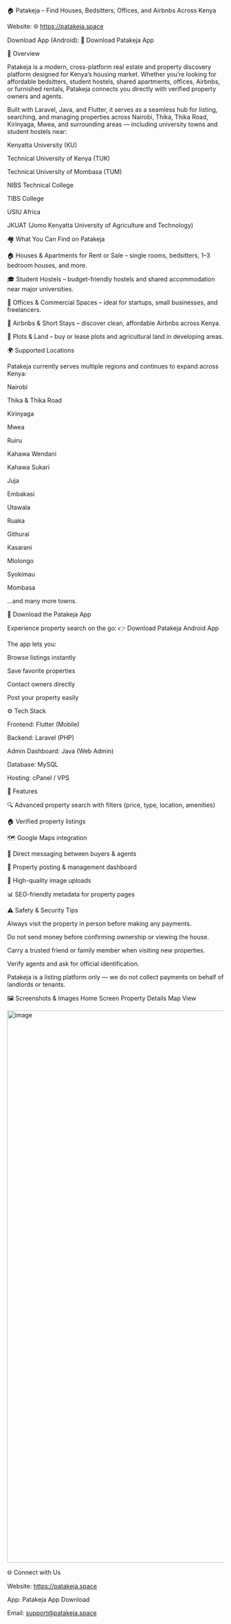 🏠 Patakeja – Find Houses, Bedsitters, Offices, and Airbnbs Across Kenya

Website: 🌐 https://patakeja.space

Download App (Android): 📱 Download Patakeja App

📖 Overview

Patakeja is a modern, cross-platform real estate and property discovery platform designed for Kenya’s housing market.
Whether you’re looking for affordable bedsitters, student hostels, shared apartments, offices, Airbnbs, or furnished rentals, Patakeja connects you directly with verified property owners and agents.

Built with Laravel, Java, and Flutter, it serves as a seamless hub for listing, searching, and managing properties across Nairobi, Thika, Thika Road, Kirinyaga, Mwea, and surrounding areas — including university towns and student hostels near:

Kenyatta University (KU)

Technical University of Kenya (TUK)

Technical University of Mombasa (TUM)

NIBS Technical College

TIBS College

USIU Africa

JKUAT (Jomo Kenyatta University of Agriculture and Technology)

🏘️ What You Can Find on Patakeja

🏠 Houses & Apartments for Rent or Sale – single rooms, bedsitters, 1–3 bedroom houses, and more.

🎓 Student Hostels – budget-friendly hostels and shared accommodation near major universities.

🏢 Offices & Commercial Spaces – ideal for startups, small businesses, and freelancers.

🏡 Airbnbs & Short Stays – discover clean, affordable Airbnbs across Kenya.

🌆 Plots & Land – buy or lease plots and agricultural land in developing areas.

🌍 Supported Locations

Patakeja currently serves multiple regions and continues to expand across Kenya:

Nairobi

Thika & Thika Road

Kirinyaga

Mwea

Ruiru

Kahawa Wendani

Kahawa Sukari

Juja

Embakasi

Utawala

Ruaka

Githurai

Kasarani

Mlolongo

Syokimau

Mombasa

…and many more towns.

📱 Download the Patakeja App

Experience property search on the go:
👉 Download Patakeja Android App

The app lets you:

Browse listings instantly

Save favorite properties

Contact owners directly

Post your property easily

⚙️ Tech Stack

Frontend: Flutter (Mobile)

Backend: Laravel (PHP)

Admin Dashboard: Java (Web Admin)

Database: MySQL

Hosting: cPanel / VPS

🧠 Features

🔍 Advanced property search with filters (price, type, location, amenities)

🏠 Verified property listings

🗺️ Google Maps integration

💬 Direct messaging between buyers & agents

🧾 Property posting & management dashboard

📸 High-quality image uploads

📊 SEO-friendly metadata for property pages

⚠️ Safety & Security Tips

Always visit the property in person before making any payments.

Do not send money before confirming ownership or viewing the house.

Carry a trusted friend or family member when visiting new properties.

Verify agents and ask for official identification.

Patakeja is a listing platform only — we do not collect payments on behalf of landlords or tenants.

🖼️ Screenshots & Images
Home Screen	Property Details	Map View

	
	

<img width="623" height="1280" alt="image" src="https://github.com/user-attachments/assets/14d39d96-a7ec-4a9a-a6a1-ff0e34b65eec" />


🌐 Connect with Us

Website: https://patakeja.space

App: Patakeja App Download

Email: support@patakeja.space
